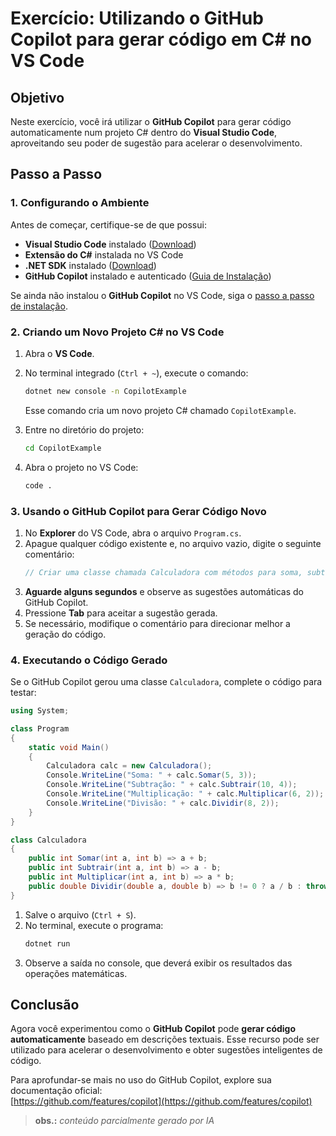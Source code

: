 # Exercício: Utilizando o GitHub Copilot para gerar código em C# no VS Code

## Objetivo
Neste exercício, você irá utilizar o **GitHub Copilot** para gerar código  automaticamente num projeto C# dentro do **Visual Studio Code**, aproveitando seu poder de sugestão para acelerar o desenvolvimento.

## Passo a Passo

### 1. Configurando o Ambiente
Antes de começar, certifique-se de que possui:
- **Visual Studio Code** instalado ([Download](https://code.visualstudio.com/))
- **Extensão do C#** instalada no VS Code
- **.NET SDK** instalado ([Download](https://dotnet.microsoft.com/en-us/download))
- **GitHub Copilot** instalado e autenticado ([Guia de Instalação](https://github.com/features/copilot))

Se ainda não instalou o **GitHub Copilot** no VS Code, siga o [passo a passo de instalação](https://marketplace.visualstudio.com/items?itemName=GitHub.copilot).

### 2. Criando um Novo Projeto C# no VS Code
1. Abra o **VS Code**.
2. No terminal integrado (`Ctrl + ~`), execute o comando:
   ```sh
   dotnet new console -n CopilotExample
   ```
   Esse comando cria um novo projeto C# chamado `CopilotExample`.

3. Entre no diretório do projeto:
   ```sh
   cd CopilotExample
   ```

4. Abra o projeto no VS Code:
   ```sh
   code .
   ```

### 3. Usando o GitHub Copilot para Gerar Código Novo
1. No **Explorer** do VS Code, abra o arquivo `Program.cs`.
2. Apague qualquer código existente e, no arquivo vazio, digite o seguinte comentário:
   ```csharp
   // Criar uma classe chamada Calculadora com métodos para soma, subtração, multiplicação e divisão.
   ```
3. **Aguarde alguns segundos** e observe as sugestões automáticas do GitHub Copilot.
4. Pressione **Tab** para aceitar a sugestão gerada.
5. Se necessário, modifique o comentário para direcionar melhor a geração do código.

### 4. Executando o Código Gerado
Se o GitHub Copilot gerou uma classe `Calculadora`, complete o código para testar:

```csharp
using System;

class Program
{
    static void Main()
    {
        Calculadora calc = new Calculadora();
        Console.WriteLine("Soma: " + calc.Somar(5, 3));
        Console.WriteLine("Subtração: " + calc.Subtrair(10, 4));
        Console.WriteLine("Multiplicação: " + calc.Multiplicar(6, 2));
        Console.WriteLine("Divisão: " + calc.Dividir(8, 2));
    }
}

class Calculadora
{
    public int Somar(int a, int b) => a + b;
    public int Subtrair(int a, int b) => a - b;
    public int Multiplicar(int a, int b) => a * b;
    public double Dividir(double a, double b) => b != 0 ? a / b : throw new DivideByZeroException();
}
```

1. Salve o arquivo (`Ctrl + S`).
2. No terminal, execute o programa:
   ```sh
   dotnet run
   ```
3. Observe a saída no console, que deverá exibir os resultados das operações matemáticas.

## Conclusão
Agora você experimentou como o **GitHub Copilot** pode **gerar código automaticamente** baseado em descrições textuais. Esse recurso pode ser utilizado para acelerar o desenvolvimento e obter sugestões inteligentes de código.

Para aprofundar-se mais no uso do GitHub Copilot, explore sua documentação oficial:  
[https://github.com/features/copilot](https://github.com/features/copilot)

> **obs.:** *conteúdo parcialmente gerado por IA*
